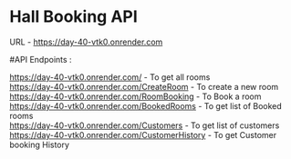 # Hall Booking API   

URL - https://day-40-vtk0.onrender.com

#API Endpoints :<br>

https://day-40-vtk0.onrender.com/                       - To get all rooms  <br>
https://day-40-vtk0.onrender.com/CreateRoom             - To create a new room  <br>
https://day-40-vtk0.onrender.com/RoomBooking            - To Book a room  <br>
https://day-40-vtk0.onrender.com/BookedRooms            - To get list of Booked rooms  <br>
https://day-40-vtk0.onrender.com/Customers              - To get list of customers  <br>
https://day-40-vtk0.onrender.com/CustomerHistory        - To get Customer booking History
